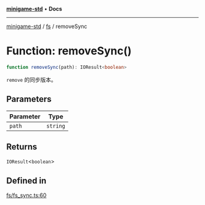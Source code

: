 [**minigame-std**](../../../README.md) • **Docs**

***

[minigame-std](../../../README.md) / [fs](../README.md) / removeSync

# Function: removeSync()

```ts
function removeSync(path): IOResult<boolean>
```

`remove` 的同步版本。

## Parameters

| Parameter | Type |
| ------ | ------ |
| `path` | `string` |

## Returns

`IOResult`\<`boolean`\>

## Defined in

[fs/fs\_sync.ts:60](https://github.com/JiangJie/minigame-std/blob/1d046e44c5931182cced8ad59c3bf51847c8ead7/src/std/fs/fs_sync.ts#L60)
